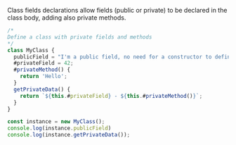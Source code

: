 Class fields declarations allow fields (public or private) to be declared in the class body, adding also private methods.

```js
/*
Define a class with private fields and methods
*/
class MyClass {
  publicField = "I'm a public field, no need for a constructor to define me";
  #privateField = 42;
  #privateMethod() {
    return 'Hello';
  }
  getPrivateData() {
    return `${this.#privateField} - ${this.#privateMethod()}`;
  }
}

const instance = new MyClass();
console.log(instance.publicField)
console.log(instance.getPrivateData());
```
